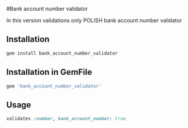 #Bank account number validator

In this version validations only POLISH bank account number validator

## Installation
```ruby
gem install bank_account_number_validator
```
## Installation in GemFile
```ruby
gem 'bank_account_number_validator'
```

## Usage
```ruby
validates :number, bank_account_number: true
```